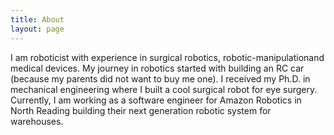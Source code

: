 ```yaml
---
title: About
layout: page
---
```

I am roboticist with experience in surgical robotics, robotic-manipulationand medical devices. My journey in robotics started with building an RC car (because my parents did not want to buy me one). I received my Ph.D. in mechanical engineering where I built a cool surgical robot for eye surgery. Currently, I am working as a software engineer for Amazon Robotics in North Reading building their next generation robotic system for warehouses.

 
